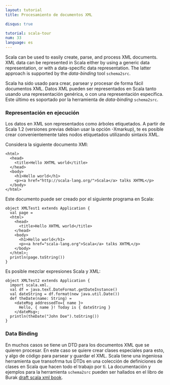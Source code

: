 ```yaml
---
layout: tutorial
title: Procesamiento de documentos XML

disqus: true

tutorial: scala-tour
num: 33
language: es
---
```


Scala can be used to easily create, parse, and process XML documents. XML data can be represented in Scala either by using a generic data representation, or with a data-specific data representation. The latter approach is supported by the *data-binding* tool `schema2src`.

Scala ha sido usado para crear, parsear y procesar de forma fácil documentos XML. Datos XML pueden ser representados en Scala tanto usando una representación genérica, o con una representación específica. Este último es soportado por la herramienta de *data-binding* `schema2src`.

### Representación en ejecución ###
Los datos en XML son representados como árboles etiquetados. A partir de Scala 1.2 (versiones previas debían usar la opción -Xmarkup), te es posible crear convenientemente tales nodos etiquetados utilizando sintaxis XML.

Considera la siguiente documento XMl:

    <html>
      <head>
        <title>Hello XHTML world</title>
      </head>
      <body>
        <h1>Hello world</h1>
        <p><a href="http://scala-lang.org/">Scala</a> talks XHTML</p>
      </body>
    </html>

Este documento puede ser creado por el siguiente programa en Scala:

    object XMLTest1 extends Application {
      val page = 
      <html>
        <head>
          <title>Hello XHTML world</title>
        </head>
        <body>
          <h1>Hello world</h1>
          <p><a href="scala-lang.org">Scala</a> talks XHTML</p>
        </body>
      </html>;
      println(page.toString())
    }

Es posible mezclar expresiones Scala y XML:

    object XMLTest2 extends Application {
      import scala.xml._
      val df = java.text.DateFormat.getDateInstance()
      val dateString = df.format(new java.util.Date())
      def theDate(name: String) = 
        <dateMsg addressedTo={ name }>
          Hello, { name }! Today is { dateString }
        </dateMsg>;
      println(theDate("John Doe").toString())
    }

### Data Binding ###

En muchos casos se tiene un DTD para los documentos XML que se quieren procesar. En este caso se quiere crear clases especiales para esto, y algo de código para parsear y guardar el XML. Scala tiene una ingeniosa herramienta que transofrma tus DTDs en una colección de definiciones de clases en Scala que hacen todo el trabajo por ti.
La documentación y ejemplos para la herramienta `schema2src` pueden ser hallados en el libro de Burak [draft scala xml book](http://burak.emir.googlepages.com/scalaxbook.docbk.html).
